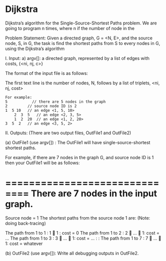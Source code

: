 # Dijkstra

Dijkstra’s algorithm for the Single-Source-Shortest Paths problem. We are going to program n times, where n if the number of node in the

Problem Statement: Given a directed graph, G = <N, E>, and the source node, S, in G, the task is find the shortest paths from S to every nodes in G, using the Dijkstra’s algorithm

I. Input:
	a)  argv[]: a directed graph, represented by a list of edges with costs, {<ni, nj, c>}
		
The format of the input file is as follows:

The first text line is the number of nodes, N, follows by a list of triplets, <ni, nj, cost>
 
	For example:
	5	        // there are 5 nodes in the graph
   	2         // source node ID is 2  
	1  5 10   // an edge <1, 5, 10>
    	2  3  5   // an edge <2, 3, 5>
    	1  2  20  // an edge <1, 2, 20>
	3  5  2   // an edge <3, 5, 2>


II. Outputs: (There are two output files, OutFile1 and OutFile2) 

(a) OutFile1 (use argv[]) :  The OutFile1 will have  single-source-shortest shortest paths.

For example, if there are 7 nodes in the graph G, and source node ID is 1
then your OutFile1 will be as follows:

==============================
There are 7 nodes in the input graph.
 ===============================
Source node  = 1 
The shortest paths  from the source node 1 are: (Note: doing back-tracing)

The path from 1 to 1 :  1  1 : cost = 0 
The path from 1 to 2 :  2  …  1: cost = ...
The path from 1 to 3 :  3  …  1: cost = ...
:
:
The path from 1 to 7 :  7  …  1: cost = whatever

(b) OutFile2 (use argv[]): Write all debugging outputs in OutFile2. 
